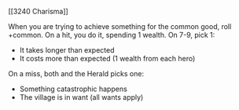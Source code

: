 [[3240 Charisma]]

When you are trying to achieve something for the common good, roll +common. On a hit, you do it, spending 1 wealth. On 7-9, pick 1:
- It takes longer than expected
- It costs more than expected (1 wealth from each hero)

On a miss, both and the Herald picks one: 
- Something catastrophic happens
- The village is in want (all wants apply)